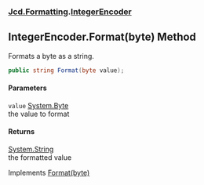 ### [Jcd.Formatting](Jcd_Formatting.md 'Jcd.Formatting').[IntegerEncoder](Jcd_Formatting_IntegerEncoder.md 'Jcd.Formatting.IntegerEncoder')
## IntegerEncoder.Format(byte) Method
Formats a byte as a string.  
```csharp
public string Format(byte value);
```
#### Parameters
<a name='Jcd_Formatting_IntegerEncoder_Format(byte)_value'></a>
`value` [System.Byte](https://docs.microsoft.com/en-us/dotnet/api/System.Byte 'System.Byte')  
the value to format
  
#### Returns
[System.String](https://docs.microsoft.com/en-us/dotnet/api/System.String 'System.String')  
the formatted value

Implements [Format(byte)](Jcd_Formatting_IIntegerFormatter_Format(byte).md 'Jcd.Formatting.IIntegerFormatter.Format(byte)')  
